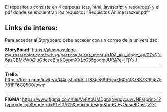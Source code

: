 
El repositorio consiste en 4 carpetas (css, html, javascript y resources) y el pdf donde se encuentran los requisitos "Requisitos Anime tracker.pdf"

Links de interes: 
---

Para acceder al Storyboard debe acceder con un correo de la universidad:

**StoryBoard:** https://alumnosulpgc-my.sharepoint.com/:wb:/g/personal/elena_morales104_alu_ulpgc_es/EZx63-6azCBMkW0QluGdcecBhrKGypmXXLxG35godmJURA?e=jFjYxJ

---

**Trello:** https://trello.com/invite/b/Q4pjshn9/ATTI83be88f9c5c060c1f37837819c575781FF6C0500/pwm

---
**FIGMA:** https://www.figma.com/file/VoFXbUMDgnqNyqcycuwvNF/sprint-1?type=design&node-id=91%3A25&mode=design&t=dQiFyOdso8DpsUy2-1

